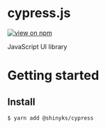 # cypress.js

[![view on npm](https://badgen.net/npm/v/@shinyks/cypress)](https://www.npmjs.org/package/@shinyks/cypress)

JavaScript UI library

# Getting started

## Install

```
$ yarn add @shinyks/cypress
```
